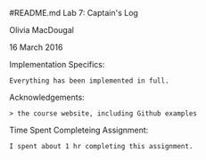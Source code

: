 #README.md
Lab 7: Captain's Log

Olivia MacDougal

16 March 2016

Implementation Specifics:

	Everything has been implemented in full.

Acknowledgements:

	> the course website, including Github examples

Time Spent Completeing Assignment:

	I spent about 1 hr completing this assignment.


